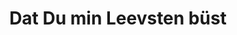 ---
title: Dat Du min Leevsten büst
arranger: Sebastian Klopp
composer: mündlich überliefert
duration: 4 Minuten
instrumentation: Chor, 6-stimmig
score-id: 366448 
---
